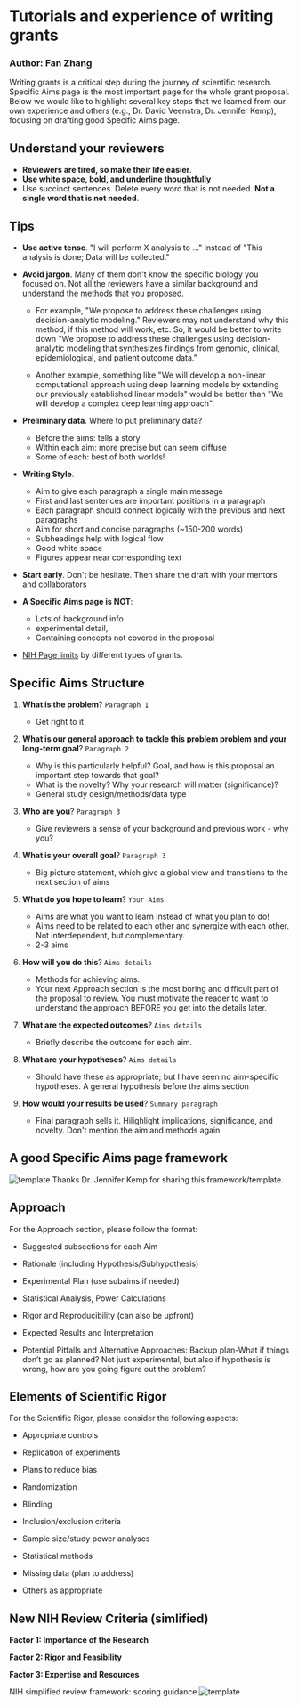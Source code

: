 
# Tutorials and experience of writing grants

### Author: Fan Zhang

Writing grants is a critical step during the journey of scientific research. Specific Aims page is the most important page for the whole grant proposal. Below we would like to highlight several key steps that we learned from our own experience and others (e.g., Dr. David Veenstra, Dr. Jennifer Kemp), focusing on drafting good Specific Aims page.

Understand your reviewers
--------
- **Reviewers are tired, so make their life easier**.
- **Use white space, bold, and underline thoughtfully**
- Use succinct sentences. Delete every word that is not needed. **Not a single word that is not needed**. 

Tips
--------
- **Use active tense**. "I will perform X analysis to ..." instead of "This analysis is done; Data will be collected."
- **Avoid jargon**. Many of them don't know the specific biology you focused on. Not all the reviewers have a similar background and understand the methods that you proposed. 

    - For example, "We propose to address these challenges using decision-analytic modeling." Reviewers may not understand why this method, if this method will work, etc. So, it would be better to write down "We propose to address these challenges using decision-analytic modeling that synthesizes findings from genomic, clinical, epidemiological, and patient outcome data."

    - Another example, something like "We will develop a non-linear computational approach using deep learning models by extending our previously established linear models" would be better than "We will develop a complex deep learning approach".

- **Preliminary data**. Where to put preliminary data?

    - Before the aims: tells a story
    - Within each aim: more precise but can seem diffuse 
    - Some of each: best of both worlds!
 
- **Writing Style**. 
    - Aim to give each paragraph a single main message
    - First and last sentences are important positions in a paragraph
    - Each paragraph should connect logically with the previous and next paragraphs
    - Aim for short and concise paragraphs (~150-200 words)
    - Subheadings help with logical flow
    - Good white space
    - Figures appear near corresponding text



- **Start early**. Don't be hesitate. Then share the draft with your mentors and collaborators

- **A Specific Aims page is NOT**: 

    - Lots of background info
    - experimental detail, 
    - Containing concepts not covered in the proposal


- [NIH Page limits](https://grants.nih.gov/grants/how-to-apply-application-guide/format-and-write/page-limits.htm) by different types of grants.


Specific Aims Structure
-------

1. **What is the problem**? `Paragraph 1` 
    - Get right to it
    
2. **What is our general approach to tackle this problem problem and your long-term goal**? `Paragraph 2`
    - Why is this particularly helpful? Goal, and how is this proposal an important step towards that goal?
    - What is the novelty? Why your research will matter (significance)?
    - General study design/methods/data type

3. **Who are you**? `Paragraph 3`
    - Give reviewers a sense of your background and previous work - why you?

4. **What is your overall goal**? `Paragraph 3`
    - Big picture statement, which give a global view and transitions to the next section of aims

5. **What do you hope to learn**? `Your Aims`
    - Aims are what you want to learn instead of what you plan to do!
    - Aims need to be related to each other and synergize with each other. Not interdependent, but complementary.
    - 2-3 aims

6. **How will you do this**? `Aims details`
    - Methods for achieving aims.
    - Your next Approach section is the most boring and difficult part of the proposal to review. You must motivate the reader to want to understand the approach BEFORE you get into the details later.

7. **What are the expected outcomes**? `Aims details`
    - Briefly describe the outcome for each aim.

8. **What are your hypotheses**? `Aims details`
    - Should have these as appropriate; but I have seen no aim-specific hypotheses. A general hypothesis before the aims section

9. **How would your results be used**? `Summary paragraph` 
    - Final paragraph sells it. Hilighlight implications, significance, and novelty. Don't mention the aim and methods again. 


A good Specific Aims page framework
--------
![template](./figures/aims_template.png) 
Thanks Dr. Jennifer Kemp for sharing this framework/template.


Approach
--------

For the Approach section, please follow the format:

- Suggested subsections for each Aim
    
- Rationale (including Hypothesis/Subhypothesis)

- Experimental Plan (use subaims if needed)
    
- Statistical Analysis, Power Calculations
    
- Rigor and Reproducibility (can also be upfront)
    
- Expected Results and Interpretation
    
- Potential Pitfalls and Alternative Approaches: Backup plan-What if things don’t go as planned? Not just experimental, but also if hypothesis is wrong, how are you going figure out the problem?
    
Elements of Scientific Rigor
--------

For the Scientific Rigor, please consider the following aspects:

- Appropriate controls
    
- Replication of experiments
    
- Plans to reduce bias
    
- Randomization
    
- Blinding
    
- Inclusion/exclusion criteria
    
- Sample size/study power analyses
    
- Statistical methods

- Missing data (plan to address)
    
- Others as appropriate


New NIH Review Criteria (simlified)
--------

**Factor 1: Importance of the Research**

**Factor 2: Rigor and Feasibility**

**Factor 3: Expertise and Resources**

NIH simplified review framework: scoring guidance ![template](./figures/review.png) 
